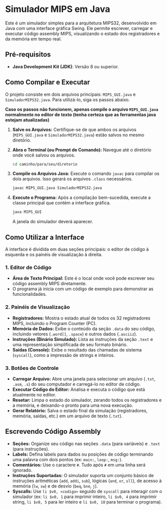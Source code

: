 # Simulador MIPS em Java

Este é um simulador simples para a arquitetura MIPS32, desenvolvido em Java com uma interface gráfica Swing. Ele permite escrever, carregar e executar código assembly MIPS, visualizando o estado dos registradores e da memória em tempo real.

## Pré-requisitos

- **Java Development Kit (JDK)**: Versão 8 ou superior.

## Como Compilar e Executar

O projeto consiste em dois arquivos principais: `MIPS_GUI.java` e `SimuladorMIPS32.java`. Para utilizá-lo, siga os passos abaixo.

**Caso os passos não funcionem, apenas compile o arquivo `MIPS_GUI.java` normalmente no editor de texto (tenha certeza que as ferramentas java estejam atualizadas)**

1.  **Salve os Arquivos:**
    Certifique-se de que ambos os arquivos (`MIPS_GUI.java` e `SimuladorMIPS32.java`) estão salvos no mesmo diretório.

2.  **Abra o Terminal (ou Prompt de Comando):**
    Navegue até o diretório onde você salvou os arquivos.
    ```bash
    cd caminho/para/seu/diretorio
    ```

3.  **Compile os Arquivos Java:**
    Execute o comando `javac` para compilar os dois arquivos. Isso gerará os arquivos `.class` necessários.
    ```bash
    javac MIPS_GUI.java SimuladorMIPS32.java
    ```

4.  **Execute o Programa:**
    Após a compilação bem-sucedida, execute a classe principal que contém a interface gráfica.
    ```bash
    java MIPS_GUI
    ```
    A janela do simulador deverá aparecer.

## Como Utilizar a Interface

A interface é dividida em duas seções principais: o editor de código à esquerda e os painéis de visualização à direita.

### 1. Editor de Código

-   **Área de Texto Principal:** Este é o local onde você pode escrever seu código assembly MIPS diretamente.
-   O programa já inicia com um código de exemplo para demonstrar as funcionalidades.

### 2. Painéis de Visualização

-   **Registradores:** Mostra o estado atual de todos os 32 registradores MIPS, incluindo o Program Counter (PC).
-   **Memória de Dados:** Exibe o conteúdo da seção `.data` do seu código, incluindo vetores (`.word[]`, `.space`) e outros dados (`.asciiz`).
-   **Instruções (Binário Simulado):** Lista as instruções da seção `.text` e uma representação simplificada de seu formato binário.
-   **Saídas (Console):** Exibe o resultado das chamadas de sistema (`syscall`), como a impressão de strings e inteiros.

### 3. Botões de Controle

-   **Carregar Arquivo:** Abre uma janela para selecionar um arquivo (`.txt`, `.asm`, `.s`) do seu computador e carregá-lo no editor de código.
-   **Executar Código do Editor:** Analisa e executa o código que está atualmente no editor.
-   **Resetar:** Limpa o estado do simulador, zerando todos os registradores e a memória, e deixando-o pronto para uma nova execução.
-   **Gerar Relatório:** Salva o estado final da simulação (registradores, memória, saídas, etc.) em um arquivo de texto (`.txt`).

## Escrevendo Código Assembly

-   **Seções:** Organize seu código nas seções `.data` (para variáveis) e `.text` (para instruções).
-   **Labels:** Defina labels para dados ou posições de código terminando uma palavra com dois pontos (ex: `main:`, `loop:`, `msg:`).
-   **Comentários:** Use o caractere `#`. Tudo após `#` em uma linha será ignorado.
-   **Instruções Suportadas:** O simulador suporta um conjunto básico de instruções aritméticas (`add`, `addi`, `sub`), lógicas (`and`, `or`, `sll`), de acesso à memória (`lw`, `sw`) e de desvio (`beq`, `bne`, `j`).
-   **Syscalls:** Use `li $v0, <codigo>` seguido de `syscall` para interagir com o simulador (ex: `li $v0, 1` para imprimir inteiro, `li $v0, 4` para imprimir string, `li $v0, 5` para ler inteiro e `li $v0, 10` para terminar o programa).
